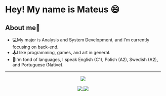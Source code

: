 # Hey! My name is Mateus 😄
## About me👾 
- 💻My major is Analysis and System Development, and I'm currently focusing on back-end.
- 🕹️I like programming, games, and art in general.
- 📖I'm fond of languages, I speak English (C1), Polish (A2), Swedish (A2), and Portuguese (Native).
---
<p align="center">
<img src="https://user-images.githubusercontent.com/112340716/215418714-344753d4-df82-4946-8d9d-b9d7ad15ac45.gif"
</p>

<div align="center">
<a href="https://github.com/SmaithorZ/My-Diary">
  <img align="center" src="https://github-readme-stats.vercel.app/api/pin/?username=SmaithorZ&theme=dracula&repo=My-Diary" />
</a>
<a href="https://github.com/SmaithorZ/ping-pong-game">
  <img align="center" src="https://github-readme-stats.vercel.app/api/pin/?username=SmaithorZ&theme=dracula&repo=GameStore" />
</a>
</div>
